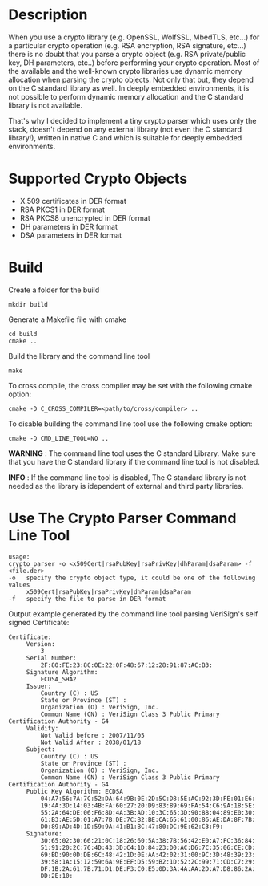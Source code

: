# Description

When you use a crypto library (e.g. OpenSSL, WolfSSL, MbedTLS, etc...) for a particular crypto operation
(e.g. RSA encryption, RSA signature, etc...) there is no doubt that you parse a crypto object
(e.g. RSA private/public key, DH parameters, etc..) before performing your crypto operation.
Most of the available and the well-known crypto libraries use dynamic memory allocation when
parsing the crypto objects. Not only that but, they depend on the C standard library as well.
In deeply embedded environments, it is not possible to perform dynamic memory allocation and
the C standard library is not available.

That's why I decided to implement a tiny crypto parser which uses only the stack, doesn't depend
on any external library (not even the C standard library!), written in native C and which is
suitable for deeply embedded environments.

# Supported Crypto Objects

- X.509 certificates in DER format
- RSA PKCS1 in DER format
- RSA PKCS8 unencrypted in DER format
- DH parameters in DER format
- DSA parameters in DER format

# Build

Create a folder for the build

```shell
mkdir build
```

Generate a Makefile file with cmake

```shell
cd build
cmake ..
```

Build the library and the command line tool

```shell
make
```

To cross compile, the cross compiler may be set with the following cmake option:

```shell
cmake -D C_CROSS_COMPILER=<path/to/cross/compiler> ..
```

To disable building the command line tool use the following cmake option:

```shell
cmake -D CMD_LINE_TOOL=NO ..
```

**WARNING** : The command line tool uses the C standard Library. Make sure that you have the C standard library if the command line tool is not disabled. 

**INFO** : If the command line tool is disabled, The C standard library is not needed as the library is idependent of external and third party libraries.

# Use The Crypto Parser Command Line Tool

```
usage:
crypto_parser -o <x509Cert|rsaPubKey|rsaPrivKey|dhParam|dsaParam> -f <file.der>
-o   specify the crypto object type, it could be one of the following values
     x509Cert|rsaPubKey|rsaPrivKey|dhParam|dsaParam
-f   specify the file to parse in DER format
```

Output example generated by the command line tool parsing VeriSign's self signed Certificate:

```
Certificate:
	 Version:
		 3
	 Serial Number:
		 2F:80:FE:23:8C:0E:22:0F:48:67:12:28:91:87:AC:B3:
	 Signature Algorithm:
		 ECDSA_SHA2
	 Issuer:
		 Country (C) : US
		 State or Province (ST) : 
		 Organization (O) : VeriSign, Inc.
		 Common Name (CN) : VeriSign Class 3 Public Primary Certification Authority - G4
	 Validity:
		 Not Valid before : 2007/11/05
		 Not Valid After : 2038/01/18
	 Subject:
		 Country (C) : US
		 State or Province (ST) : 
		 Organization (O) : VeriSign, Inc.
		 Common Name (CN) : VeriSign Class 3 Public Primary Certification Authority - G4
	 Public Key Algorithm: ECDSA
		 04:A7:56:7A:7C:52:DA:64:9B:0E:2D:5C:D8:5E:AC:92:3D:FE:01:E6:
		 19:4A:3D:14:03:4B:FA:60:27:20:D9:83:89:69:FA:54:C6:9A:18:5E:
		 55:2A:64:DE:06:F6:8D:4A:3B:AD:10:3C:65:3D:90:88:04:89:E0:30:
		 61:B3:AE:5D:01:A7:7B:DE:7C:B2:BE:CA:65:61:00:86:AE:DA:8F:7B:
		 D0:89:AD:4D:1D:59:9A:41:B1:BC:47:80:DC:9E:62:C3:F9:
	 Signature:
		 30:65:02:30:66:21:0C:18:26:60:5A:38:7B:56:42:E0:A7:FC:36:84:
		 51:91:20:2C:76:4D:43:3D:C4:1D:84:23:D0:AC:D6:7C:35:06:CE:CD:
		 69:BD:90:0D:DB:6C:48:42:1D:0E:AA:42:02:31:00:9C:3D:48:39:23:
		 39:58:1A:15:12:59:6A:9E:EF:D5:59:B2:1D:52:2C:99:71:CD:C7:29:
		 DF:1B:2A:61:7B:71:D1:DE:F3:C0:E5:0D:3A:4A:AA:2D:A7:D8:86:2A:
		 DD:2E:10:

```
